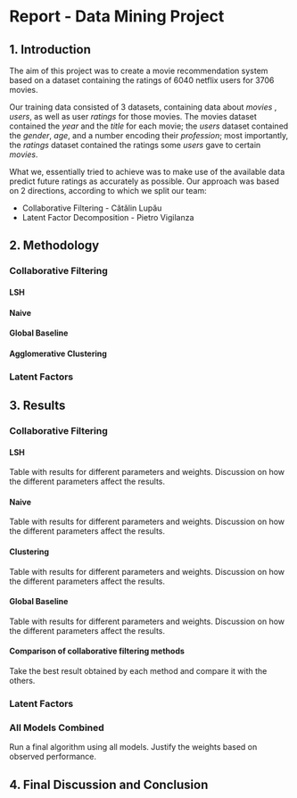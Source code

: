 # Report - Data Mining Project

## 1. Introduction

The aim of this project was to create a movie recommendation system
based on a dataset containing the ratings of 6040 netflix users for
3706 movies. 

Our training data consisted of 3 datasets, containing data about *movies*
, *users*, as well as user *ratings* for those movies. The movies dataset contained the
*year* and the *title* for each movie; the *users* dataset contained the *gender*, *age*, and a
number encoding their *profession*; most importantly, the *ratings* dataset
contained the ratings some *users* gave to certain *movies*.

What we, essentially tried to achieve was to make use of the available data  predict future ratings as accurately as possible. 
Our approach was based on 2 directions, according to which we split our team:

* Collaborative Filtering - Cătălin Lupău
* Latent Factor Decomposition - Pietro Vigilanza

## 2. Methodology

### Collaborative Filtering

#### LSH 

#### Naive

#### Global Baseline 

#### Agglomerative Clustering 

### Latent Factors

## 3. Results

### Collaborative Filtering

#### LSH
Table with results for different parameters and weights.
Discussion on how the different parameters affect the results.

#### Naive 
Table with results for different parameters and weights.
Discussion on how the different parameters affect the results.

#### Clustering
Table with results for different parameters and weights.
Discussion on how the different parameters affect the results.

#### Global Baseline
Table with results for different parameters and weights.
Discussion on how the different parameters affect the results.

#### Comparison of collaborative filtering methods
Take the best result obtained by each method and compare it with the others.


### Latent Factors

### All Models Combined
Run a final algorithm using all models. Justify the weights based on observed performance. 

## 4. Final Discussion and Conclusion


